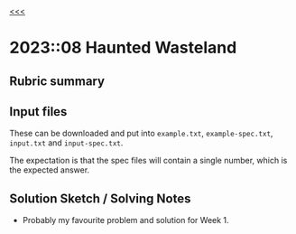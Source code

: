 [<<<](../../README.md)

# 2023::08 Haunted Wasteland

## Rubric summary

## Input files

These can be downloaded and put into `example.txt`, `example-spec.txt`, `input.txt` and `input-spec.txt`.

The expectation is that the spec files will contain a single number, which is the expected answer.

## Solution Sketch / Solving Notes

- Probably my favourite problem and solution for Week 1.